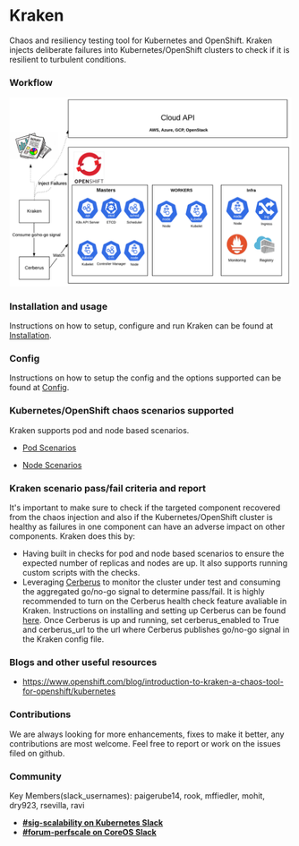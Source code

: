 # Kraken
Chaos and resiliency testing tool for Kubernetes and OpenShift.
Kraken injects deliberate failures into Kubernetes/OpenShift clusters to check if it is resilient to turbulent conditions.


### Workflow
![Kraken workflow](media/kraken-workflow.png)


### Installation and usage
Instructions on how to setup, configure and run Kraken can be found at [Installation](docs/installation.md).


### Config
Instructions on how to setup the config and the options supported can be found at [Config](docs/config.md).


### Kubernetes/OpenShift chaos scenarios supported
Kraken supports pod and node based scenarios.

- [Pod Scenarios](docs/pod_scenarios.md)

- [Node Scenarios](docs/node_scenarios.md)


### Kraken scenario pass/fail criteria and report
It's important to make sure to check if the targeted component recovered from the chaos injection and also if the Kubernetes/OpenShift cluster is healthy as failures in one component can have an adverse impact on other components. Kraken does this by:
- Having built in checks for pod and node based scenarios to ensure the expected number of replicas and nodes are up. It also supports running custom scripts with the checks.
- Leveraging [Cerberus](https://github.com/openshift-scale/cerberus) to monitor the cluster under test and consuming the aggregated go/no-go signal to determine pass/fail. It is highly recommended to turn on the Cerberus health check feature avaliable in Kraken. Instructions on installing and setting up Cerberus can be found [here](https://github.com/openshift-scale/cerberus#installation). Once Cerberus is up and running, set cerberus_enabled to True and cerberus_url to the url where Cerberus publishes go/no-go signal in the Kraken config file.


### Blogs and other useful resources
- https://www.openshift.com/blog/introduction-to-kraken-a-chaos-tool-for-openshift/kubernetes


### Contributions
We are always looking for more enhancements, fixes to make it better, any contributions are most welcome. Feel free to report or work on the issues filed on github. 


### Community
Key Members(slack_usernames): paigerube14, rook, mffiedler, mohit, dry923, rsevilla, ravi
* [**#sig-scalability on Kubernetes Slack**](https://kubernetes.slack.com)
* [**#forum-perfscale on CoreOS Slack**](https://coreos.slack.com)
